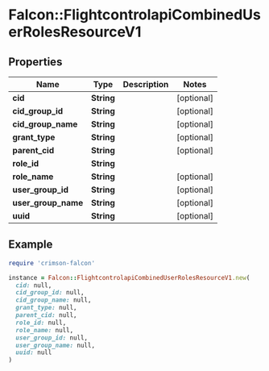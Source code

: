 # Falcon::FlightcontrolapiCombinedUserRolesResourceV1

## Properties

| Name | Type | Description | Notes |
| ---- | ---- | ----------- | ----- |
| **cid** | **String** |  | [optional] |
| **cid_group_id** | **String** |  | [optional] |
| **cid_group_name** | **String** |  | [optional] |
| **grant_type** | **String** |  | [optional] |
| **parent_cid** | **String** |  | [optional] |
| **role_id** | **String** |  |  |
| **role_name** | **String** |  | [optional] |
| **user_group_id** | **String** |  | [optional] |
| **user_group_name** | **String** |  | [optional] |
| **uuid** | **String** |  | [optional] |

## Example

```ruby
require 'crimson-falcon'

instance = Falcon::FlightcontrolapiCombinedUserRolesResourceV1.new(
  cid: null,
  cid_group_id: null,
  cid_group_name: null,
  grant_type: null,
  parent_cid: null,
  role_id: null,
  role_name: null,
  user_group_id: null,
  user_group_name: null,
  uuid: null
)
```

